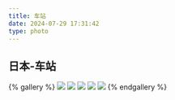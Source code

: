 ```yaml
---
title: 车站
date: 2024-07-29 17:31:42
type: photo
---
```


## 日本-车站

{% gallery %}
![](https://file-1305436646.cos.ap-nanjing.myqcloud.com/blog/photo/10/DSCF9288.webp)
![](https://file-1305436646.cos.ap-nanjing.myqcloud.com/blog/photo/10/DSCF9406.webp)
![](https://file-1305436646.cos.ap-nanjing.myqcloud.com/blog/photo/10/DSCF9412.webp)
![](https://file-1305436646.cos.ap-nanjing.myqcloud.com/blog/photo/10/DSCF9438.webp)
![](https://file-1305436646.cos.ap-nanjing.myqcloud.com/blog/photo/10/DSCF9444.webp)
{% endgallery %}